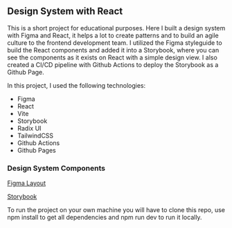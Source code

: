 ## Design System with React

This is a short project for educational purposes. Here I built a design system with Figma and React, it helps a lot to create patterns and to build an agile culture to the frontend development team. I utilized the Figma styleguide to build the React components and added it into a Storybook, where you can see the components as it exists on React with a simple design view. I also created a CI/CD pipeline with Github Actions to deploy the Storybook as a Github Page.

In this project, I used the following technologies:

 - Figma
 - React
 - Vite
 - Storybook
 - Radix UI
 - TailwindCSS
 - Github Actions
 - Github Pages

### Design System Components  
[Figma Layout](https://www.figma.com/file/zljOotiQrCFw5jLBO5zz8R/Design-System?node-id=0%3A1)

[Storybook](https://devsart.github.io/react-design-system/)

To run the project on your own machine you will have to clone this repo, use npm install to get all dependencies and npm run dev to run it locally.